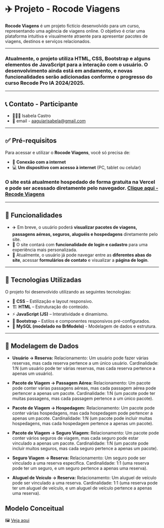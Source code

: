 # ✈️ Projeto - Rocode Viagens
**Rocode Viagens** é um projeto fictício desenvolvido para um curso, representando uma agência de viagens online. O objetivo é criar uma plataforma intuitiva e visualmente atraente para apresentar pacotes de viagens, destinos e serviços relacionados.
***
### Atualmente, o projeto utiliza **HTML, CSS, Bootstrap** e alguns elementos de **JavaScript** para a interação com o usuário. O desenvolvimento ainda está em andamento, e novas funcionalidades serão adicionadas conforme o progresso do curso Recode Pro IA 2024/2025.
---
## 📞 Contato - Participante
- 👱🏽‍♀️ Isabela Castro
- 📩 email - aaguiarisabela@gmail.com 
----
## ✅ Pré-requisitos  

Para acessar e utilizar o **Rocode Viagens**, você só precisa de:  

- 📶 **Conexão com a internet**  
- 💻 **Um dispositivo com acesso à internet** (PC, tablet ou celular)  

### O site está atualmente hospedado de forma gratuita na **Vercel** e pode ser acessado diretamente pelo navegador. [Clique aqui - Recode Viagens](https://recode-viagens.vercel.app/)
----
## 🚀 Funcionalidades  

- ✈️ Em breve, o usuário poderá **visualizar pacotes de viagens, passagens aéreas, seguros, aluguéis e hospedagens** diretamente pelo site.  
- 🔐 O site contará com **funcionalidade de login e cadastro** para uma experiência mais personalizada.  
- 📑 Atualmente, o usuário já pode navegar entre as **diferentes abas do site**, acessar **formulários de contato** e visualizar a **página de login**.  

---

## 🔧 Tecnologias Utilizadas  

O projeto foi desenvolvido utilizando as seguintes tecnologias:  

- 🎨 **CSS** – Estilização e layout responsivo.
- 🏗 **HTML** – Estruturação do conteúdo.
- ⚡ **JavaScript (JS)** – Interatividade e dinamismo.
- 📌 **Bootstrap** – Estilos e componentes responsivos pré-configurados.
- 🎲 **MySQL (modelado no BrModelo)** - Modelagem de dados e estrutura.
---

## 🎲 Modelagem de Dados

- **Usuário → Reserva:**
Relacionamento: Um usuário pode fazer várias reservas, mas cada reserva pertence a um único usuário.
Cardinalidade: 1:N (um usuário pode ter várias reservas, mas cada reserva pertence a apenas um usuário).

- **Pacote de Viagem → Passagem Aérea:**
Relacionamento: Um pacote pode conter várias passagens aéreas, mas cada passagem aérea pode pertencer a apenas um pacote.
Cardinalidade: 1:N (um pacote pode ter muitas passagens, mas cada passagem pertence a um único pacote).

- **Pacote de Viagem → Hospedagem:**
Relacionamento: Um pacote pode conter várias hospedagens, mas cada hospedagem pode pertencer a apenas um pacote.
Cardinalidade: 1:N (um pacote pode incluir muitas hospedagens, mas cada hospedagem pertence a apenas um pacote).

- **Pacote de Viagem → Seguro Viagem:**
Relacionamento: Um pacote pode conter vários seguros de viagem, mas cada seguro pode estar vinculado a apenas um pacote.
Cardinalidade: 1:N (um pacote pode incluir muitos seguros, mas cada seguro pertence a apenas um pacote).

- **Seguro Viagem → Reserva:**
Relacionamento: Um seguro pode ser vinculado a uma reserva específica.
Cardinalidade: 1:1 (uma reserva pode ter um seguro, e um seguro pertence a apenas uma reserva).

- **Aluguel de Veículo → Reserva:**
Relacionamento: Um aluguel de veículo pode ser vinculado a uma reserva.
Cardinalidade: 1:1 (uma reserva pode ter um aluguel de veículo, e um aluguel de veículo pertence a apenas uma reserva).

## Modelo Conceitual
🖼️ [Veja aqui](https://github.com/aguiarisabela/site-agencia-de-viagens/blob/d74ae268ddd2a4f54a6701e586793a7f2991c7c9/modelagem/Captura%20de%20tela%202025-02-09%20150744.png)
